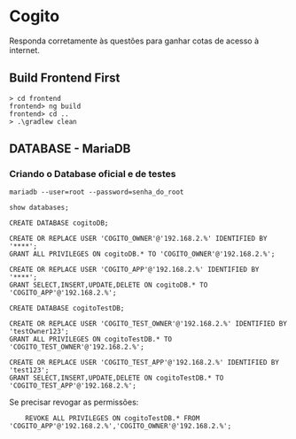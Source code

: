 # Cogito

Responda corretamente às questões para ganhar cotas de acesso à internet.

## Build Frontend First

    > cd frontend
    frontend> ng build
    frontend> cd ..
    > .\gradlew clean 

## DATABASE - MariaDB

### Criando o Database oficial e de testes

    mariadb --user=root --password=senha_do_root

    show databases;

    CREATE DATABASE cogitoDB;
    
    CREATE OR REPLACE USER 'COGITO_OWNER'@'192.168.2.%' IDENTIFIED BY '****';
    GRANT ALL PRIVILEGES ON cogitoDB.* TO 'COGITO_OWNER'@'192.168.2.%';
    
    CREATE OR REPLACE USER 'COGITO_APP'@'192.168.2.%' IDENTIFIED BY '****';
    GRANT SELECT,INSERT,UPDATE,DELETE ON cogitoDB.* TO 'COGITO_APP'@'192.168.2.%';    

    CREATE DATABASE cogitoTestDB;
    
    CREATE OR REPLACE USER 'COGITO_TEST_OWNER'@'192.168.2.%' IDENTIFIED BY 'testOwner123';
    GRANT ALL PRIVILEGES ON cogitoTestDB.* TO 'COGITO_TEST_OWNER'@'192.168.2.%';

    CREATE OR REPLACE USER 'COGITO_TEST_APP'@'192.168.2.%' IDENTIFIED BY 'test123';
    GRANT SELECT,INSERT,UPDATE,DELETE ON cogitoTestDB.* TO 'COGITO_TEST_APP'@'192.168.2.%';    

Se precisar revogar as permissões:

        REVOKE ALL PRIVILEGES ON cogitoTestDB.* FROM 'COGITO_APP'@'192.168.2.%','COGITO_OWNER'@'192.168.2.%';

